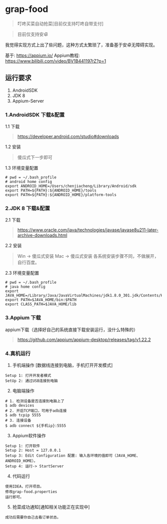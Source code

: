 # grap-food

> 叮咚买菜自动抢菜[目前仅支持叮咚自带支付]

> 目前仅支持安卓

我觉得实现方式上出了些问题，这种方式太繁琐了，准备基于安卓无障碍实现。

基于: https://appium.io/
Appium教程: https://www.bilibili.com/video/BV1B441197rZ?p=1

## 运行要求
1. AndroidSDK
2. JDK 8
3. Appium-Server

### 1.AndroidSDK 下载&配置
1.1 下载
> https://developer.android.com/studio#downloads

1.2 安装
> 傻瓜式下一步即可

1.3 环境变量配置
```shell
# pwd = ~/.bash_profile
# android home config
export ANDROID_HOME=/Users/chenjiacheng/Library/Android/sdk
export PATH=${PATH}:${ANDROID_HOME}/tools
export PATH=${PATH}:${ANDROID_HOME}/platform-tools
```

### 2.JDK 8 下载&配置
2.1 下载
>https://www.oracle.com/java/technologies/javase/javase8u211-later-archive-downloads.html

2.2 安装
> Win -> 傻瓜式安装
> Mac -> 傻瓜式安装
> 各系统安装步骤不同，不做展开，自行百度。

2.3 环境变量配置
```.shell
# pwd = ~/.bash_profile
# java home config
export JAVA_HOME=/Library/Java/JavaVirtualMachines/jdk1.8.0_301.jdk/Contents/Home
export PATH=$JAVA_HOME/bin:$PATH
export CLASS_PATH=$JAVA_HOME/lib
```

### 3.Appium 下载
appium下载（选择好自己的系统直接下载安装运行，没什么特殊的）
> https://github.com/appium/appium-desktop/releases/tag/v1.22.2


### 4.真机运行
1. 手机端操作 [数据线连接到电脑，手机打开开发模式]
```text
Setup 1: 打开开发者模式
SetUp 2: 通过USB连接到电脑
```

2. 电脑端操作
```.shell
# 1. 检测设备是否连接到电脑上了
$ adb devices
# 2. 开启TCP端口，可用于adb连接
$ adb tcpip 5555
# 3. 连接设备
$ adb connect ${手机ip}:5555
```

3. Appium软件操作
```text
Setup 1: 打开软件
Setup 2: Host = 127.0.0.1
Setup 3: Edit Configuration 配置: 输入各环境的值即可（JAVA_HOME、ANDROID_HOME）。
Setup 4: 运行-> StartServer
```

4. 代码运行
```text
使用IDEA，打开项目。
修改grap-food.properties
运行即可。
```

5. 抢菜成功通知[通知相关功能正在实现中]
```text
成功后需要你自己去看订单状态。
```
